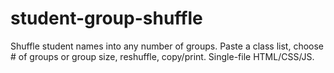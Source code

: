 # student-group-shuffle
Shuffle student names into any number of groups. Paste a class list, choose # of groups or group size, reshuffle, copy/print. Single-file HTML/CSS/JS.
